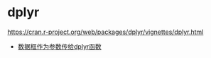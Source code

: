# dplyr

https://cran.r-project.org/web/packages/dplyr/vignettes/dplyr.html

- [数据框作为参数传给dplyr函数](https://www.r-bloggers.com/data-frame-columns-as-arguments-to-dplyr-functions/)


